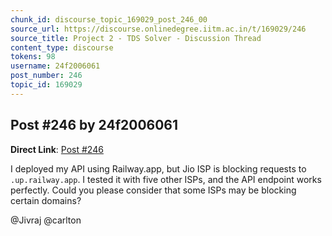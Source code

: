 ```yaml
---
chunk_id: discourse_topic_169029_post_246_00
source_url: https://discourse.onlinedegree.iitm.ac.in/t/169029/246
source_title: Project 2 - TDS Solver - Discussion Thread
content_type: discourse
tokens: 98
username: 24f2006061
post_number: 246
topic_id: 169029
---
```


## Post #246 by 24f2006061

**Direct Link**: [Post #246](https://discourse.onlinedegree.iitm.ac.in/t/169029/246)

I deployed my API using Railway.app, but Jio ISP is blocking requests to `.up.railway.app`. I tested it with five other ISPs, and the API endpoint works perfectly. Could you please consider that some ISPs may be blocking certain domains?

@Jivraj @carlton

